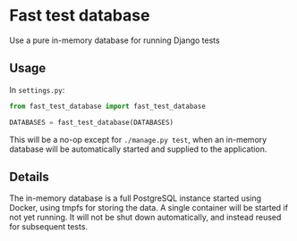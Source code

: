 Fast test database
==================

Use a pure in-memory database for running Django tests

Usage
-----

In `settings.py`:

```python
from fast_test_database import fast_test_database

DATABASES = fast_test_database(DATABASES)
```

This will be a no-op except for `./manage.py test`, when an in-memory database
will be automatically started and supplied to the application.

Details
-------

The in-memory database is a full PostgreSQL instance started using Docker,
using tmpfs for storing the data. A single container will be started if not yet
running. It will not be shut down automatically, and instead reused for
subsequent tests.
